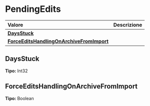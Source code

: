 # PendingEdits

| Valore| Descrizione |
| :--- | :--- |
| [**DaysStuck**](pendingedits.md#daysstuck) |  |
| [**ForceEditsHandlingOnArchiveFromImport**](pendingedits.md#forceeditshandlingonarchivefromimport) |  |

## DaysStuck 

**Tipo:** Int32	 

## ForceEditsHandlingOnArchiveFromImport 

**Tipo:** Boolean	 




